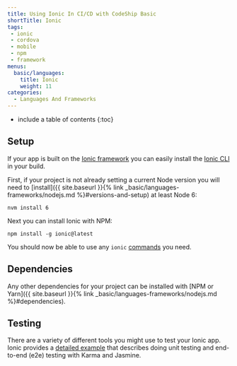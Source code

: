 ```yaml
---
title: Using Ionic In CI/CD with CodeShip Basic
shortTitle: Ionic
tags:
 - ionic
 - cordova
 - mobile
 - npm
 - framework
menus:
  basic/languages:
    title: Ionic
    weight: 11
categories:
  - Languages And Frameworks  
---
```


* include a table of contents
{:toc}

## Setup
If your app is built on the [Ionic framework](https://ionicframework.com) you can easily install the [Ionic CLI](https://ionicframework.com/docs/cli) in your build.

First, if your project is not already setting a current Node version you will need to [install]({{ site.baseurl }}{% link _basic/languages-frameworks/nodejs.md %}#versions-and-setup) at least Node 6:

```
nvm install 6
```

Next you can install Ionic with NPM:

```
npm install -g ionic@latest
```

You should now be able to use any `ionic` [commands](https://ionicframework.com/docs/cli/commands.html) you need.

## Dependencies

Any other dependencies for your project can be installed with [NPM or Yarn]({{ site.baseurl }}{% link _basic/languages-frameworks/nodejs.md %}#dependencies).

## Testing

There are a variety of different tools you might use to test your Ionic app. Ionic provides a [detailed example](https://github.com/ionic-team/ionic-unit-testing-example) that describes doing unit testing and end-to-end (e2e) testing with Karma and Jasmine.
